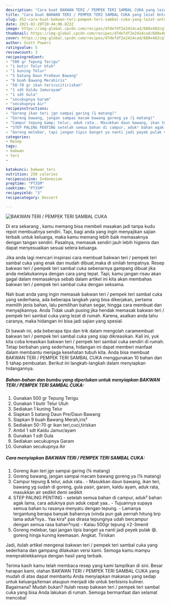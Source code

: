 ```yaml
---
description: "Cara buat BAKWAN TERI / PEMPEK TERI SAMBAL CUKA yang lezat Untuk Jualan"
title: "Cara buat BAKWAN TERI / PEMPEK TERI SAMBAL CUKA yang lezat Untuk Jualan"
slug: 452-cara-buat-bakwan-teri-pempek-teri-sambal-cuka-yang-lezat-untuk-jualan
date: 2021-02-20T20:44:06.822Z
image: https://img-global.cpcdn.com/recipes/d7defdf2e2414cad/680x482cq70/bakwan-teri-pempek-teri-sambal-cuka-foto-resep-utama.jpg
thumbnail: https://img-global.cpcdn.com/recipes/d7defdf2e2414cad/680x482cq70/bakwan-teri-pempek-teri-sambal-cuka-foto-resep-utama.jpg
cover: https://img-global.cpcdn.com/recipes/d7defdf2e2414cad/680x482cq70/bakwan-teri-pempek-teri-sambal-cuka-foto-resep-utama.jpg
author: Scott Powers
ratingvalue: 5
reviewcount: 3
recipeingredient:
- "500 gr Tepung Terigu"
- "1 butir Telur Utuh"
- "1 kuning Telur"
- "5 batang Daun PreDaun Bawang"
- "9 buah Bawang Merahiris"
- "50-70 gr ikan tericucitiriskan"
- "1 sdt Kaldu Jamurayam"
- "1 sdt Gula"
- "secukupnya Garam"
- "secukupnya Air"
recipeinstructions:
- "Goreng ikan teri jgn sampai garing (¾ matang)"
- "Goreng bawang, jangan sampai macam bawang goreng ya (¾ matang)"
- "Campur tepung &amp; telur, aduk rata.. Masukkan daun bawang, ikan teri, bawang yg sudah di goreng, gula pasir, garam, kaldu ayam, aduk rata, masukkan air sedikit demi sedikit"
- "STEP PALING PENTING setelah semua bahan di campur, aduk² bahan agak lama, cara aduknya pun aduk cepat yaa.. Tujuannya supaya semua bahan tu rasanya menyatu dengan tepung. Lamanya tergantung berapa banyak bahannya (vinda pun gak pernah hitung brp lama aduk²nya.. Yaa kira² pas dirasa tepungnya udah bercampur dengan semua rasa bahan²nya) Kalau 500gr tepung ±2-3menit"
- "Goreng melebar, tapi jangan tipis banget ya nanti jadi peyek pulak 😄. goreng hinga kuning keemasan. Angkat. Tiriskan"
categories:
- Resep
tags:
- bakwan
- teri
- 

katakunci: bakwan teri  
nutrition: 258 calories
recipecuisine: Indonesian
preptime: "PT35M"
cooktime: "PT35M"
recipeyield: "3"
recipecategory: Dessert

---
```



![BAKWAN TERI / PEMPEK TERI SAMBAL CUKA](https://img-global.cpcdn.com/recipes/d7defdf2e2414cad/680x482cq70/bakwan-teri-pempek-teri-sambal-cuka-foto-resep-utama.jpg)

Di era  sekarang , kamu memang bisa membeli masakan jadi tanpa kudu repot membuatnya sendiri. Tapi, bagi anda yang ingin menyajikan sajian terbaik untuk keluarga, maka kamu memang lebih baik memasaknya dengan tangan sendiri. Pasalnya, memasak sendiri jauh lebih higienis dan dapat menyesuaikan sesuai selera keluarga.

Jika anda lagi mencari inspirasi cara membuat bakwan teri / pempek teri sambal cuka yang enak dan mudah dibuat,maka di sinilah tempatnya. Resep bakwan teri / pempek teri sambal cuka  sebenarnya gampang dibuat jika anda melakukannya dengan cara yang tepat. Tapi, kamu jangan risau akan gagal dalam memasaknya 
sebab dalam artikel ini kita akan membahas bakwan teri / pempek teri sambal cuka dengan seksama.  



Nah buat anda yang ingin memasak bakwan teri / pempek teri sambal cuka yang sederhana, ada beberapa langkah yang bisa dikerjakan, pertama memilih jenis bahan, lalu pemilihan bahan segar, hingga cara membuat dan menyajikannya. Anda Tidak usah pusing jika hendak memasak bakwan teri / pempek teri sambal cuka yang lezat di rumah. Karena, asalkan anda  tahu caranya, maka hidangan ini bisa jadi sajian yang spesial.

Di bawah ini, ada beberapa tips dan trik dalam mengolah caramembuat bakwan teri / pempek teri sambal cuka yang siap dikreasikan. Kali ini, yuk kita coba kreasikan bakwan teri / pempek teri sambal cuka sendiri di rumah. Tetap berbahan yang sederhana, hidangan ini dapat memberi manfaat dalam membantu menjaga kesehatan tubuh kita. Anda bisa membuat BAKWAN TERI / PEMPEK TERI SAMBAL CUKA menggunakan 10 bahan dan 5 tahap pembuatan. Berikut ini langkah-langkah dalam menyiapkan hidangannya.

<!--inarticleads1-->

##### Bahan-bahan dan bumbu yang diperlukan untuk menyiapkan BAKWAN TERI / PEMPEK TERI SAMBAL CUKA:

1. Gunakan 500 gr Tepung Terigu
1. Gunakan 1 butir Telur Utuh
1. Sediakan 1 kuning Telur
1. Siapkan 5 batang Daun Pre/Daun Bawang
1. Siapkan 9 buah Bawang Merah,iris²
1. Sediakan 50-70 gr ikan teri,cuci,tiriskan
1. Ambil 1 sdt Kaldu Jamur/ayam
1. Gunakan 1 sdt Gula
1. Sediakan secukupnya Garam
1. Gunakan secukupnya Air




<!--inarticleads2-->

##### Cara menyiapkan BAKWAN TERI / PEMPEK TERI SAMBAL CUKA:

1. Goreng ikan teri jgn sampai garing (¾ matang)
1. Goreng bawang, jangan sampai macam bawang goreng ya (¾ matang)
1. Campur tepung &amp; telur, aduk rata.. - Masukkan daun bawang, ikan teri, bawang yg sudah di goreng, gula pasir, garam, kaldu ayam, aduk rata, masukkan air sedikit demi sedikit
1. STEP PALING PENTING - setelah semua bahan di campur, aduk² bahan agak lama, cara aduknya pun aduk cepat yaa.. - Tujuannya supaya semua bahan tu rasanya menyatu dengan tepung. - Lamanya tergantung berapa banyak bahannya (vinda pun gak pernah hitung brp lama aduk²nya.. Yaa kira² pas dirasa tepungnya udah bercampur dengan semua rasa bahan²nya) - Kalau 500gr tepung ±2-3menit
1. Goreng melebar, tapi jangan tipis banget ya nanti jadi peyek pulak 😄. goreng hinga kuning keemasan. Angkat. Tiriskan




Jadi, itulah artikel mengenai  bakwan teri / pempek teri sambal cuka  yang sederhana dan gampang dilakukan versi kami. Semoga kamu mampu mempraktekkannya dengan hasil yang terbaik. 

Terima kasih kamu telah membaca resep yang kami tampilkan di sini. Besar harapan kami, olahan  BAKWAN TERI / PEMPEK TERI SAMBAL CUKA yang mudah di atas dapat membantu Anda menyiapkan makanan yang sedap untuk keluarga/teman ataupun menjadi ide untuk berbisnis kuliner. Bagaimana? Mudah bukan? Itulah resep bakwan teri / pempek teri sambal cuka yang bisa Anda lakukan di rumah. Semoga bermanfaat dan selamat mencoba!

